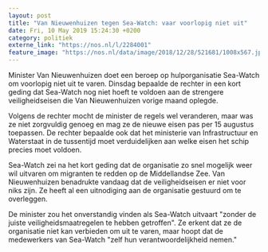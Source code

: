 ```yaml
---
layout: post
title: "Van Nieuwenhuizen tegen Sea-Watch: vaar voorlopig niet uit"
date: Fri, 10 May 2019 15:24:30 +0200
category: politiek
externe_link: "https://nos.nl/l/2284001"
feature_image: "https://nos.nl/data/image/2018/12/28/521681/1008x567.jpg"
---
```


<p>Minister Van Nieuwenhuizen doet een beroep op hulporganisatie Sea-Watch om voorlopig niet uit te varen. Dinsdag bepaalde de rechter in een kort geding dat Sea-Watch nog niet hoeft te voldoen aan de strengere veiligheidseisen die Van Nieuwenhuizen vorige maand oplegde.</p>
<p>Volgens de rechter mocht de minister de regels wel veranderen, maar was ze niet zorgvuldig genoeg en mag ze de nieuwe eisen pas per 15 augustus toepassen. De rechter bepaalde ook dat het ministerie van Infrastructuur en Waterstaat in de tussentijd moet verduidelijken aan welke eisen het schip precies moet voldoen.</p>
<p>Sea-Watch zei na het kort geding dat de organisatie zo snel mogelijk weer wil uitvaren om migranten te redden op de Middellandse Zee. Van Nieuwenhuizen benadrukte vandaag dat de veiligheidseisen er niet voor niks zijn. Ze heeft al een uitnodiging aan de organisatie gestuurd om te overleggen.</p>
<p>De minister zou het onverstandig vinden als Sea-Watch uitvaart "zonder de juiste veiligheidsmaatregelen te hebben getroffen". Ze erkent dat ze de organisatie niet kan verbieden om uit te varen, maar hoopt dat de medewerkers van Sea-Watch "zelf hun verantwoordelijkheid nemen."</p>
